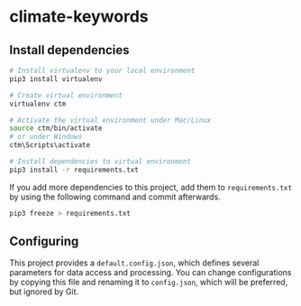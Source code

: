 # climate-keywords


## Install dependencies

```bash
# Install virtualenv to your local environment
pip3 install virtualenv

# Create virtual environment
virtualenv ctm

# Activate the virtual environment under Mac/Linux
source ctm/bin/activate 
# or under Windows
ctm\Scripts\activate

# Install dependencies to virtual environment
pip3 install -r requirements.txt
```

If you add more dependencies to this project, add them to
`requirements.txt` by using the following command and commit afterwards.

```bash
pip3 freeze > requirements.txt
```

## Configuring

This project provides a `default.config.json`, which defines several
parameters for data access and processing. You can change configurations
by copying this file and renaming it to `config.json`, which will be
preferred, but ignored by Git.
